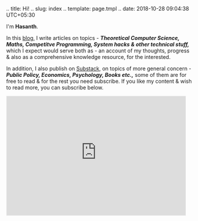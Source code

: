 .. title: Hi!
.. slug: index
.. template: page.tmpl
.. date: 2018-10-28 09:04:38 UTC+05:30

I'm **Hasanth**.

In this [blog](https://jeanbourgain8.github.io/), I write articles on topics - ***Theoretical Computer Science, Maths, Competitve Programming, System hacks & other technical stuff,*** which I expect would serve both as - an account of my thoughts, progress & also as a comprehensive knowledge resource, for the interested. 

In addition, I also publish on [Substack](https://jeanbourgain8.substack.com/), on topics of more general concern - ***Public Policy, Economics, Psychology, Books etc.,*** some of them are for free to read & for the rest you need subscribe. If you like my content & wish to read more, you can subscribe below. 

<iframe class="horizontalimage" src="https://jeanbourgain8.substack.com/embed" width="480" height="320" style="border:1px solid #EEE; background:white;" frameborder="0" scrolling="no"></iframe>












